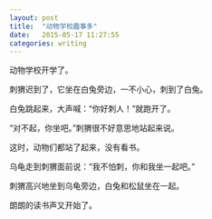 ```yaml
---
layout: post
title:  "动物学校趣事多"
date:   2015-05-17 11:27:55
categories: writing
---
```

动物学校开学了。

刺猬迟到了，它坐在白兔旁边，一不小心，刺到了白兔。

白兔跳起来，大声喊：“你好刺人！”就跑开了。

“对不起，你坐吧。”刺猬很不好意思地站起来说。

这时，动物们都站了起来，没有看书。

乌龟走到刺猬面前说：“我不怕刺，你和我坐一起吧。”

刺猬高兴地坐到乌龟旁边，白兔和松鼠坐在一起。

朗朗的读书声又开始了。

